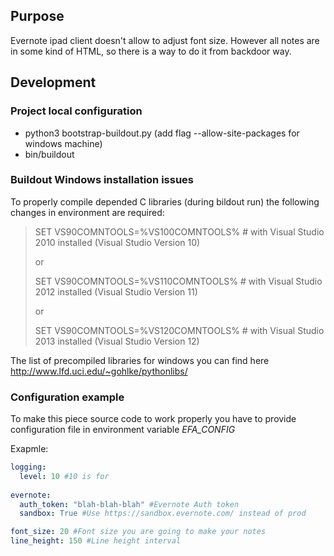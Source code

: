 ## Purpose
Evernote ipad client doesn't allow to adjust font size. However all notes are in some kind of HTML, so there is a way to do it from backdoor way.

## Development
### Project local configuration
* python3 bootstrap-buildout.py (add flag --allow-site-packages for windows machine)
* bin/buildout

### Buildout Windows installation issues
To properly compile depended C libraries (during bildout run) the following changes in environment are required:

> SET VS90COMNTOOLS=%VS100COMNTOOLS%  # with Visual Studio 2010 installed (Visual Studio Version 10)
>
> or
>
> SET VS90COMNTOOLS=%VS110COMNTOOLS%  # with Visual Studio 2012 installed (Visual Studio Version 11)
>
> or
>
> SET VS90COMNTOOLS=%VS120COMNTOOLS%  # with Visual Studio 2013 installed (Visual Studio Version 12)

The list of precompiled libraries for windows you can find here http://www.lfd.uci.edu/~gohlke/pythonlibs/


### Configuration example
To make this piece source code to work properly you have to provide configuration file in environment variable *EFA_CONFIG*

Exapmle:
```yaml
logging:
  level: 10 #10 is for 
 
evernote:
  auth_token: "blah-blah-blah" #Evernote Auth token
  sandbox: True #Use https://sandbox.evernote.com/ instead of prod

font_size: 20 #Font size you are going to make your notes
line_height: 150 #Line height interval
```
